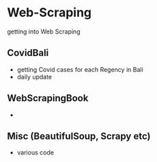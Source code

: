 # Web-Scraping


getting into Web Scraping

## CovidBali

- getting Covid cases for each Regency in Bali 
- daily update


## WebScrapingBook
- 

## Misc (BeautifulSoup, Scrapy etc)

- various code
